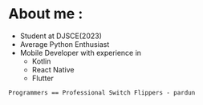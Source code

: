 # About me :
- Student at DJSCE(2023)
- Average Python Enthusiast
- Mobile Developer with experience in
  - Kotlin
  - React Native
  - Flutter

```
Programmers == Professional Switch Flippers - pardun
```
